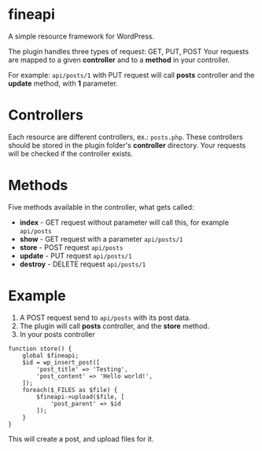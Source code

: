 # fineapi
A simple resource framework for WordPress.

The plugin handles three types of request: GET, PUT, POST
Your requests are mapped to a given **controller** and to a **method** in your controller.

For example:
`api/posts/1` with PUT request will call **posts** controller and the **update** method, with **1** parameter.

# Controllers
Each resource are different controllers, ex.: `posts.php`. These controllers should be stored in the plugin folder's **controller** directory.
Your requests will be checked if the controller exists.

# Methods
Five methods available in the controller, what gets called:
- **index** - GET request without parameter will call this, for example `api/posts`
- **show** - GET request with a parameter `api/posts/1`
- **store** - POST request `api/posts`
- **update** - PUT request `api/posts/1`
- **destroy** - DELETE request `api/posts/1`

# Example

1. A POST request send to `api/posts` with its post data.
2. The plugin will call **posts** controller, and the **store** method.
3. In your posts controller

```
function store() {
    global $fineapi;
    $id = wp_insert_post([
        'post_title' => 'Testing',
        'post_content' => 'Hello world!',
    ]);
    foreach($_FILES as $file) {
        $fineapi->upload($file, [
            'post_parent' => $id
        ]);
    }
}
```

This will create a post, and upload files for it.
